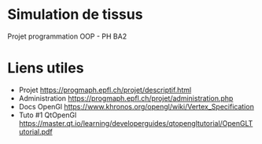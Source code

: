 # Simulation de tissus

Projet programmation OOP - PH BA2

# Liens utiles

- Projet https://progmaph.epfl.ch/projet/descriptif.html
- Administration https://progmaph.epfl.ch/projet/administration.php
- Docs OpenGl https://www.khronos.org/opengl/wiki/Vertex_Specification
- Tuto #1 QtOpenGl https://master.qt.io/learning/developerguides/qtopengltutorial/OpenGLTutorial.pdf
